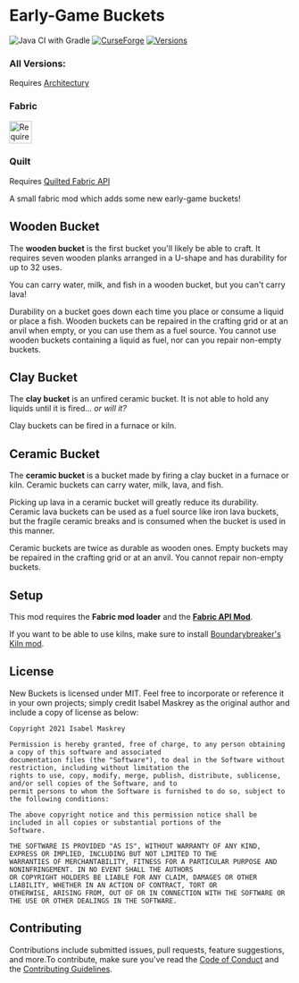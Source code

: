 # Early-Game Buckets
![Java CI with Gradle](https://github.com/satyrnidae/new-buckets-fabric/workflows/build/badge.svg) [![CurseForge](http://cf.way2muchnoise.eu/475470.svg)](https://www.curseforge.com/minecraft/mc-mods/new-buckets-fabric) [![Versions](http://cf.way2muchnoise.eu/versions/475470.svg)](https://www.curseforge.com/minecraft/mc-mods/new-buckets-fabric/files)

### All Versions:
Requires <a href="https://https://modrinth.com/mod/architectury-api/versions">Architectury</a>

### Fabric
<a href="https://modrinth.com/mod/fabric-api">
    <img src="https://i.imgur.com/Ol1Tcf8.png" alt="Requires Fabric API" height="40">
</a>

### Quilt
Requires [Quilted Fabric API](https://modrinth.com/mod/qsl/versions)

A small fabric mod which adds some new early-game buckets!

## Wooden Bucket

The **wooden bucket** is the first bucket you'll likely be able to craft.  It requires seven wooden planks arranged in a
U-shape and has durability for up to 32 uses.

You can carry water, milk, and fish in a wooden bucket, but you can't carry lava!

Durability on a bucket goes down each time you place or consume a liquid or place a fish. Wooden buckets can be repaired
in the crafting grid or at an anvil when empty, or you can use them as a fuel source. You cannot use wooden buckets
containing a liquid as fuel, nor can you repair non-empty buckets.

## Clay Bucket

The **clay bucket** is an unfired ceramic bucket.  It is not able to hold any liquids until it is fired... *or will it?*

Clay buckets can be fired in a furnace or kiln.

## Ceramic Bucket

The **ceramic bucket** is a bucket made by firing a clay bucket in a furnace or kiln. Ceramic buckets can carry water,
milk, lava, and fish.

Picking up lava in a ceramic bucket will greatly reduce its durability. Ceramic lava buckets can be used as a fuel
source like iron lava buckets, but the fragile ceramic breaks and is consumed when the bucket is used in this manner.

Ceramic buckets are twice as durable as wooden ones. Empty buckets may be repaired in the crafting grid or at an anvil.
You cannot repair non-empty buckets.

## Setup

This mod requires the **Fabric mod loader** and the
**[Fabric API Mod](https://www.curseforge.com/minecraft/mc-mods/fabric-api)**.

If you want to be able to use kilns, make sure to install [Boundarybreaker's Kiln
mod](https://www.curseforge.com/minecraft/mc-mods/kiln-fabric).

## License

New Buckets is licensed under MIT. Feel free to incorporate or reference it in your own projects; simply credit Isabel
Maskrey as the original author and include a copy of license as below:

    Copyright 2021 Isabel Maskrey

    Permission is hereby granted, free of charge, to any person obtaining a copy of this software and associated
    documentation files (the "Software"), to deal in the Software without restriction, including without limitation the
    rights to use, copy, modify, merge, publish, distribute, sublicense, and/or sell copies of the Software, and to
    permit persons to whom the Software is furnished to do so, subject to the following conditions:

    The above copyright notice and this permission notice shall be included in all copies or substantial portions of the
    Software.

    THE SOFTWARE IS PROVIDED "AS IS", WITHOUT WARRANTY OF ANY KIND, EXPRESS OR IMPLIED, INCLUDING BUT NOT LIMITED TO THE
    WARRANTIES OF MERCHANTABILITY, FITNESS FOR A PARTICULAR PURPOSE AND NONINFRINGEMENT. IN NO EVENT SHALL THE AUTHORS
    OR COPYRIGHT HOLDERS BE LIABLE FOR ANY CLAIM, DAMAGES OR OTHER LIABILITY, WHETHER IN AN ACTION OF CONTRACT, TORT OR
    OTHERWISE, ARISING FROM, OUT OF OR IN CONNECTION WITH THE SOFTWARE OR THE USE OR OTHER DEALINGS IN THE SOFTWARE.


## Contributing

Contributions include submitted issues, pull requests, feature suggestions, and more.To contribute, make sure you've
read the [Code of Conduct](https://github.com/satyrnidae/new-buckets-fabric/blob/main/docs/CODE_OF_CONDUCT.md)
and the [Contributing Guidelines](https://github.com/satyrnidae/new-buckets-fabric/blob/main/docs/CONTRIBUTING.md).
